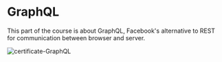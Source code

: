 # GraphQL
This part of the course is about GraphQL, Facebook's alternative to REST for communication between browser and server.

![certificate-GraphQL](https://studies.cs.helsinki.fi/stats/api/certificate/fs-graphql/en/38261fa7f8795653e8db381be520cbab)

